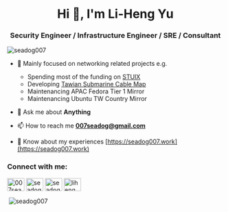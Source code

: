 <h1 align="center">Hi 👋, I'm Li-Heng Yu</h1>
<h3 align="center">Security Engineer / Infrastructure Engineer / SRE / Consultant</h3>

<p align="left"> <img src="https://komarev.com/ghpvc/?username=seadog007&label=Profile%20views&color=0e75b6&style=flat" alt="seadog007" /> </p>

- 🔭 Mainly focused on networking related projects e.g.
  - Spending most of the funding on [STUIX](https://stuix.io/)
  - Developing [Tawian Submarine Cable Map](https://smc.peering.tw)
  - Maintenancing APAC Fedora Tier 1 Mirror
  - Maintenancing Ubuntu TW Country Mirror

- 💬 Ask me about **Anything**

- 📫 How to reach me **007seadog@gmail.com**

- 📄 Know about my experiences [https://seadog007.work](https://seadog007.work)

<h3 align="left">Connect with me:</h3>
<p align="left">
<a href="https://twitter.com/007seadog" target="blank"><img align="center" src="https://raw.githubusercontent.com/rahuldkjain/github-profile-readme-generator/master/src/images/icons/Social/twitter.svg" alt="007seadog" height="30" width="40" /></a>
<a href="https://linkedin.com/in/seadog007" target="blank"><img align="center" src="https://raw.githubusercontent.com/rahuldkjain/github-profile-readme-generator/master/src/images/icons/Social/linked-in-alt.svg" alt="seadog007" height="30" width="40" /></a>
<a href="https://fb.com/seadog007" target="blank"><img align="center" src="https://raw.githubusercontent.com/rahuldkjain/github-profile-readme-generator/master/src/images/icons/Social/facebook.svg" alt="seadog007" height="30" width="40" /></a>
<a href="https://instagram.com/liheng_yu" target="blank"><img align="center" src="https://raw.githubusercontent.com/rahuldkjain/github-profile-readme-generator/master/src/images/icons/Social/instagram.svg" alt="liheng_yu" height="30" width="40" /></a>
</p>

<p>&nbsp;<img align="center" src="https://github-readme-stats.vercel.app/api?username=seadog007&show_icons=true&locale=en" alt="seadog007" /></p>
